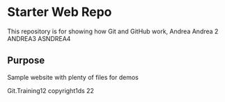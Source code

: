 # Starter Web Repo

This repository is for showing how Git and GitHub work, Andrea Andrea 2  ANDREA3 ASNDREA4 

## Purpose

Sample website with plenty of files for demos

Git.Training12 copyright1ds 22